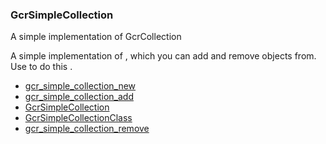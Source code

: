 ### GcrSimpleCollection

A simple implementation of GcrCollection

 A simple implementation of [](GcrCollection), which you can add and remove
 objects from. Use [](gcr_simple_collection_add) to do this
 [](gcr_simple_collection_remove).

* [gcr_simple_collection_new]()
* [gcr_simple_collection_add]()
* [GcrSimpleCollection]()
* [GcrSimpleCollectionClass]()
* [gcr_simple_collection_remove]()
